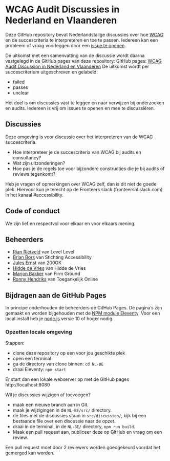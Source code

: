 # WCAG Audit Discussies in Nederland en Vlaanderen

Deze GitHub repository bevat Nederlandstalige discussies over hoe [WCAG](https://www.w3.org/WAI/standards-guidelines/wcag/glance/) en de succescriteria te interpreteren en toe te passen.
Iedereen kan een probleem of vraag voorleggen door een [issue te openen](https://github.com/WCAG-Audit-Discussions/NL-BE/issues).

De uitkomst met een samenvatting van de discussie wordt daarna vastgelegd in de GitHub pages van deze repository:
GitHub pages: [WCAG Audit Discussion in Nederland en Vlaanderen](https://wcag-audit-discussions.github.io/NL-BE/)
De uitkomst wordt per succescriterium uitgeschreven en gelabeld:
- failed
- passes
- unclear

Het doel is om discussies vast te leggen en naar verwijzen bij onderzoeken en audits.
Iedereen is vrij om issues te openen en mee te discussiëren.

## Discussies
Deze omgeving is voor discussie over het interpreteren van de WCAG succescriteria.
- Hoe interpreteer je de succescriteria van WCAG bij audits en consultancy?
- Wat zijn uitzonderingen?
- Hoe pas je de regels toe voor bijzondere constructies die je bij audits of reviews tegenkomt?

Heb je vragen of opmerkingen over WCAG zelf, dan is dit niet de goede plek.
Hiervoor kun je terecht op de Fronteers slack (fronteersnl.slack.com) in het kanaal #accessibility.

## Code of conduct
We zijn lief en respectvol voor elkaar en voor elkaars mening.

## Beheerders
- [Rian Rietveld](https://github.com/rianrietveld) van Level Level
- [Brian Bors](https://github.com/ShadowBB) van Stichting Accessibility
- [Jules Ernst](https://github.com/julezrulez) van 200OK
- [Hidde de Vries](https://github.com/hidde) van Hidde de Vries
- [Marjon Bakker](https://github.com/MarjonBakker) van Firm Ground
- [Ronny Hendriks](https://github.com/Aircl0wn) van Toegankelijk Online

## Bijdragen aan de GitHub Pages

In principe onderhouden de beheerders de GitHub Pages.
De pagina’s zijn gemaakt en worden bijgehouden met de [NPM module Eleventy](https://www.11ty.dev/docs/getting-started/). Voor een local install heb je [node.js](https://nodejs.org/en/) versie 10 of hoger nodig.

### Opzetten locale omgeving

Stappen:
- clone deze repository op een voor jou geschikte plek
- open een terminal
- ga de directory van clone binnen: `cd NL-BE`
- draai Eleventy: `npm start`

Er start dan een lokale webserver op met de GitHub pages http://localhost:8080

Wil je discussies wijzigen of toevoegen?
- maak een nieuwe branch aan in Git.
-	maak je wijzigingen in de `NL-BE/src/` directory.
- de files met de discussies staan in `src/discussion/`, kijk bij een bestaande file over een discussie naar de opzet.
- draai in de terminal, in de `NL-BE/` directory, `npm run build`.
- Maak een pull request aan, publiceer deze op GitHub en vraag om een review.

Een pull request moet door 2 reviewers worden goedgekeurd voordat het gemerged kan worden.
